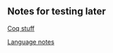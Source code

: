 ## Notes for testing later

[Coq stuff](https://www.cs.cornell.edu/courses/cs3110/2018sp/a5/coq-tactics-cheatsheet.html)

[Language notes](https://github.com/sidkshatriya/me/blob/master/007-My-Thoughts-on-OCaml-vs-Haskell-Rust-2023.md)

